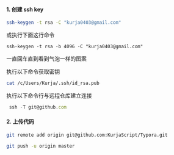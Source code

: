 #### 1. 创建 ssh key

```bash
ssh-keygen -t rsa -C "kurja0403@gmail.com"
```

或执行下面这行命令

```
ssh-keygen -t rsa -b 4096 -C "kurja0403@gmail.com"
```

一直回车直到看到气泡一样的图案

执行以下命令获取密钥

```bash
cat /c/Users/Kurja/.ssh/id_rsa.pub
```

执行以下命令行与远程仓库建立连接

```js
 ssh -T git@github.com
```



#### 2. 上传代码

```bash
git remote add origin git@github.com:KurjaScript/Typora.git

git push -u origin master


```

